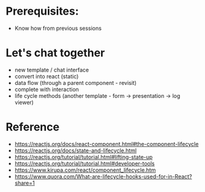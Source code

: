 # Prerequisites:

- Know how from previous sessions


# Let's chat together

- new template / chat interface
- convert into react (static)
- data flow (through a parent component - revisit)
- complete with interaction
- life cycle methods (another template - form -> presentation -> log viewer)


# Reference

- https://reactjs.org/docs/react-component.html#the-component-lifecycle
- https://reactjs.org/docs/state-and-lifecycle.html
- https://reactjs.org/tutorial/tutorial.html#lifting-state-up
- https://reactjs.org/tutorial/tutorial.html#developer-tools
- https://www.kirupa.com/react/component_lifecycle.htm
- https://www.quora.com/What-are-lifecycle-hooks-used-for-in-React?share=1
